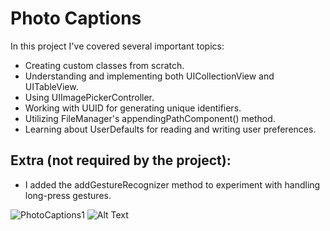 # Photo Captions

In this project I've covered several important topics:

- Creating custom classes from scratch.
- Understanding and implementing both UICollectionView and UITableView.
- Using UIImagePickerController.
- Working with UUID for generating unique identifiers.
- Utilizing FileManager's appendingPathComponent() method.
- Learning about UserDefaults for reading and writing user preferences.

## Extra (not required by the project):
- I added the addGestureRecognizer method to experiment with handling long-press gestures.



![PhotoCaptions1](https://media.giphy.com/media/v1.Y2lkPTc5MGI3NjExY2d4ZmgyZGVrOHRta2dhaTl1NzE4aXg2aDE2bGhsamg2aTBqdmRobSZlcD12MV9pbnRlcm5hbF9naWZfYnlfaWQmY3Q9Zw/6CfoXUHxonWmKyToIL/giphy.gif) ![Alt Text](https://media.giphy.com/media/v1.Y2lkPTc5MGI3NjExNDVoYzY0ZWE3N2tkM3MwN2U5bHRnNWJzdm9wdWRsZmNpdzh5Y3kwaiZlcD12MV9pbnRlcm5hbF9naWZfYnlfaWQmY3Q9Zw/XaFyKvlqQaH7xzHclR/giphy.gif)
